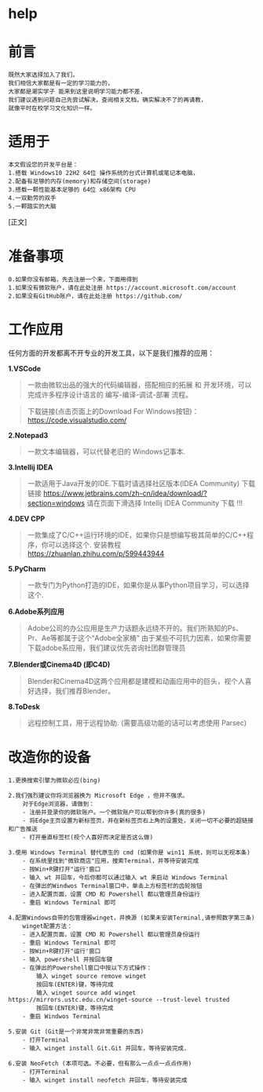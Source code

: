 # help

# 前言
	既然大家选择加入了我们，
	我们相信大家都是有一定的学习能力的，
	大家都是潮实学子 能来到这里说明学习能力都不差，
	我们建议遇到问题自己先尝试解决，查阅相关文档，确实解决不了的再请教，
	就像平时在校学习文化知识一样。
	
# 适用于
	本文假设您的开发平台是：
	1.搭载 Windows10 22H2 64位 操作系统的台式计算机或笔记本电脑，
	2.配备有足够的内存(memory)和存储空间(storage)
	3.搭载一颗性能基本足够的 64位 x86架构 CPU
	4.一双勤劳的双手
	5.一颗踏实的大脑
	
[正文]
	
# 准备事项
	0.如果你没有邮箱，先去注册一个来，下面用得到
	1.如果没有微软账户，请在此处注册 https://account.microsoft.com/account
	2.如果没有GitHub账户，请在此处注册 https://github.com/
	
# 工作应用
  任何方面的开发都离不开专业的开发工具，以下是我们推荐的应用：	
	
**1.VSCode** 
	
> 一款由微软出品的强大的代码编辑器，搭配相应的拓展 和 开发环境，可以完成许多程序设计语言的 编写-编译-调试-部署 流程。
	
> 下载链接(点击页面上的Download For Windows按钮)： https://code.visualstudio.com/ 
	
**2.Notepad3**
> 一款文本编辑器，可以代替老旧的 Windows记事本.
	
**3.Intellij IDEA**
> 一款适用于Java开发的IDE.下载时请选择社区版本(IDEA Community)
> 下载链接 https://www.jetbrains.com/zh-cn/idea/download/?section=windows
> 请在页面下滑选择 Intellij IDEA Community 下载 !!!
	
**4.DEV CPP**
> 一款集成了C/C++运行环境的IDE，如果你只是想编写极其简单的C/C++程序，你可以选择这个.
> 安装教程 https://zhuanlan.zhihu.com/p/599443944
	
**5.PyCharm**
> 一款专门为Python打造的IDE，如果你是从事Python项目学习，可以选择这个.
	
**6.Adobe系列应用**
> Adobe公司的办公应用是生产力话题永远绕不开的。我们所熟知的Ps、Pr、Ae等都属于这个“Adobe全家桶”
> 由于某些不可抗力因素，如果你需要下载adobe系应用，我们建议优先咨询社团群管理员
	
**7.Blender或Cinema4D (即C4D)**
> Blender和Cinema4D这两个应用都是建模和动画应用中的巨头，视个人喜好选择，我们推荐Blender。
	
**8.ToDesk**
> 远程控制工具，用于远程协助.
> (需要高级功能的话可以考虑使用 Parsec)
	
# 改造你的设备
	1.更换搜索引擎为微软必应(bing)
	
	2.我们强烈建议你将浏览器换为 Microsoft Edge ，但并不强求。
		对于Edge浏览器，请做到：
		- 注册并登录你的微软账户。一个微软账户可以帮到你许多(真的很多)
		- 将Edge主页设置为新标签页，并在新标签页右上角的设置处，关闭一切不必要的超链接和广告推送
		- 打开垂直标签栏(视个人喜好而决定是否这么做)
	
	3.使用 Windows Terminal 替代原生的 cmd (如果你是 win11 系统，则可以无视本条)
		- 在系统里找到"微软商店"应用，搜索Terminal，并等待安装完成
		- 按Win+R键打开"运行'窗口
		- 输入 wt 并回车，今后你都可以通过输入 wt 来启动 Windows Terminal
		- 在弹出的Windwos Terminal窗口中，单击上方标签栏的齿轮按钮
		- 进入配置页面，设置 CMD 和 Powershell 都以管理员身份运行
		- 重启 Windows Terminal 即可
	
	4.配置Windows自带的包管理器winget，并换源 (如果未安装Terminal,请参照数字第三条)
		winget配置方法：
		- 进入配置页面，设置 CMD 和 Powershell 都以管理员身份运行
		- 重启 Windows Terminal 即可
		- 按Win+R键打开"运行'窗口
		- 输入 powershell 并按回车键
		- 在弹出的Powershell窗口中按以下方式操作：
			输入 winget source remove winget
			按回车(ENTER)键，等待完成
			输入 winget source add winget https://mirrors.ustc.edu.cn/winget-source --trust-level trusted
			按回车(ENTER)键，等待完成
		- 重启 Windwos Terminal
	
	5.安装 Git (Git是一个非常非常非常重要的东西)
		- 打开Terminal
		- 输入 winget install Git.Git 并回车，等待安装完成.
	
	6.安装 NeoFetch (本项可选。不必要，但有那么一点点一点点作用)
		- 打开Terminal
		- 输入 winget install neofetch 并回车，等待安装完成

